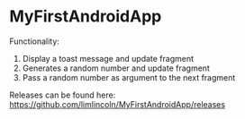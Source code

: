 # MyFirstAndroidApp

Functionality:
1. Display a toast message and update fragment
2. Generates a random number and update fragment
3. Pass a random number as argument to the next fragment

Releases can be found here: https://github.com/limlincoln/MyFirstAndroidApp/releases
